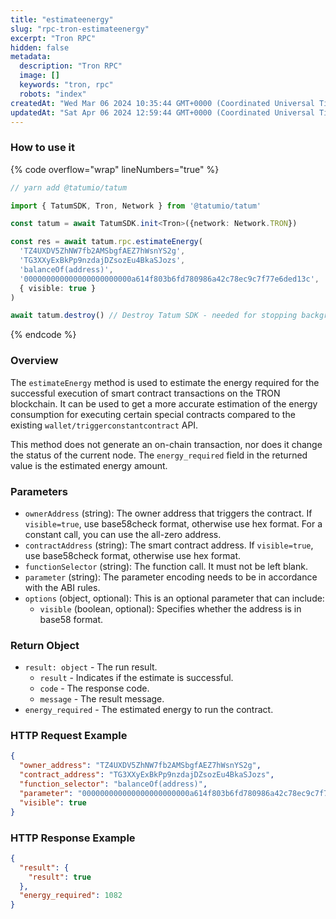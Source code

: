 ```yaml
---
title: "estimateenergy"
slug: "rpc-tron-estimateenergy"
excerpt: "Tron RPC"
hidden: false
metadata: 
  description: "Tron RPC"
  image: []
  keywords: "tron, rpc"
  robots: "index"
createdAt: "Wed Mar 06 2024 10:35:44 GMT+0000 (Coordinated Universal Time)"
updatedAt: "Sat Apr 06 2024 12:59:44 GMT+0000 (Coordinated Universal Time)"
---
```




### How to use it

{% code overflow="wrap" lineNumbers="true" %}

```typescript
// yarn add @tatumio/tatum

import { TatumSDK, Tron, Network } from '@tatumio/tatum'

const tatum = await TatumSDK.init<Tron>({network: Network.TRON})

const res = await tatum.rpc.estimateEnergy(
  'TZ4UXDV5ZhNW7fb2AMSbgfAEZ7hWsnYS2g', 
  'TG3XXyExBkPp9nzdajDZsozEu4BkaSJozs', 
  'balanceOf(address)', 
  '000000000000000000000000a614f803b6fd780986a42c78ec9c7f77e6ded13c',
  { visible: true }
)

await tatum.destroy() // Destroy Tatum SDK - needed for stopping background jobs
```

{% endcode %}

### Overview

The `estimateEnergy` method is used to estimate the energy required for the successful execution of smart contract transactions on the TRON blockchain. It can be used to get a more accurate estimation of the energy consumption for executing certain special contracts compared to the existing `wallet/triggerconstantcontract` API.

This method does not generate an on-chain transaction, nor does it change the status of the current node. The `energy_required` field in the returned value is the estimated energy amount.

### Parameters

- `ownerAddress` (string): The owner address that triggers the contract. If `visible=true`, use base58check format, otherwise use hex format. For a constant call, you can use the all-zero address.
- `contractAddress` (string): The smart contract address. If `visible=true`, use base58check format, otherwise use hex format.
- `functionSelector` (string): The function call. It must not be left blank.
- `parameter` (string): The parameter encoding needs to be in accordance with the ABI rules.
- `options` (object, optional): This is an optional parameter that can include:
  - `visible` (boolean, optional): Specifies whether the address is in base58 format.

### Return Object

- `result: object` - The run result.
  - `result` - Indicates if the estimate is successful.
  - `code` - The response code.
  - `message` - The result message.
- `energy_required` - The estimated energy to run the contract.

### HTTP Request Example

```json
{
  "owner_address": "TZ4UXDV5ZhNW7fb2AMSbgfAEZ7hWsnYS2g",
  "contract_address": "TG3XXyExBkPp9nzdajDZsozEu4BkaSJozs",
  "function_selector": "balanceOf(address)",
  "parameter": "000000000000000000000000a614f803b6fd780986a42c78ec9c7f77e6ded13c",
  "visible": true
}
```

### HTTP Response Example

```json
{
  "result": {
    "result": true
  },
  "energy_required": 1082
}
```
